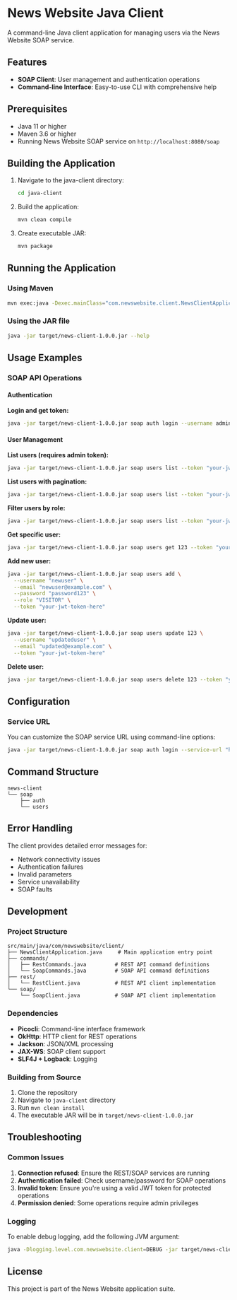 # News Website Java Client

A command-line Java client application for managing users via the News Website SOAP service.

## Features

- **SOAP Client**: User management and authentication operations
- **Command-line Interface**: Easy-to-use CLI with comprehensive help

## Prerequisites

- Java 11 or higher
- Maven 3.6 or higher
- Running News Website SOAP service on `http://localhost:8080/soap`

## Building the Application

1. Navigate to the java-client directory:
   ```bash
   cd java-client
   ```

2. Build the application:
   ```bash
   mvn clean compile
   ```

3. Create executable JAR:
   ```bash
   mvn package
   ```

## Running the Application

### Using Maven
```bash
mvn exec:java -Dexec.mainClass="com.newswebsite.client.NewsClientApplication" -Dexec.args="--help"
```

### Using the JAR file
```bash
java -jar target/news-client-1.0.0.jar --help
```

## Usage Examples

### SOAP API Operations

#### Authentication

**Login and get token:**
```bash
java -jar target/news-client-1.0.0.jar soap auth login --username admin --password password
```

#### User Management

**List users (requires admin token):**
```bash
java -jar target/news-client-1.0.0.jar soap users list --token "your-jwt-token-here"
```

**List users with pagination:**
```bash
java -jar target/news-client-1.0.0.jar soap users list --token "your-jwt-token-here" --page 1 --limit 5
```

**Filter users by role:**
```bash
java -jar target/news-client-1.0.0.jar soap users list --token "your-jwt-token-here" --role "ADMIN"
```

**Get specific user:**
```bash
java -jar target/news-client-1.0.0.jar soap users get 123 --token "your-jwt-token-here"
```

**Add new user:**
```bash
java -jar target/news-client-1.0.0.jar soap users add \
  --username "newuser" \
  --email "newuser@example.com" \
  --password "password123" \
  --role "VISITOR" \
  --token "your-jwt-token-here"
```

**Update user:**
```bash
java -jar target/news-client-1.0.0.jar soap users update 123 \
  --username "updateduser" \
  --email "updated@example.com" \
  --token "your-jwt-token-here"
```

**Delete user:**
```bash
java -jar target/news-client-1.0.0.jar soap users delete 123 --token "your-jwt-token-here"
```

## Configuration

### Service URL

You can customize the SOAP service URL using command-line options:

```bash
java -jar target/news-client-1.0.0.jar soap auth login --service-url "http://localhost:9001/soap" --username admin --password password
```

## Command Structure

```
news-client
└── soap
    ├── auth
    └── users
```

## Error Handling

The client provides detailed error messages for:
- Network connectivity issues
- Authentication failures
- Invalid parameters
- Service unavailability
- SOAP faults

## Development

### Project Structure

```
src/main/java/com/newswebsite/client/
├── NewsClientApplication.java     # Main application entry point
├── commands/
│   ├── RestCommands.java         # REST API command definitions
│   └── SoapCommands.java         # SOAP API command definitions
├── rest/
│   └── RestClient.java           # REST API client implementation
└── soap/
    └── SoapClient.java           # SOAP API client implementation
```

### Dependencies

- **Picocli**: Command-line interface framework
- **OkHttp**: HTTP client for REST operations
- **Jackson**: JSON/XML processing
- **JAX-WS**: SOAP client support
- **SLF4J + Logback**: Logging

### Building from Source

1. Clone the repository
2. Navigate to `java-client` directory
3. Run `mvn clean install`
4. The executable JAR will be in `target/news-client-1.0.0.jar`

## Troubleshooting

### Common Issues

1. **Connection refused**: Ensure the REST/SOAP services are running
2. **Authentication failed**: Check username/password for SOAP operations
3. **Invalid token**: Ensure you're using a valid JWT token for protected operations
4. **Permission denied**: Some operations require admin privileges

### Logging

To enable debug logging, add the following JVM argument:
```bash
java -Dlogging.level.com.newswebsite.client=DEBUG -jar target/news-client-1.0.0.jar
```

## License

This project is part of the News Website application suite.
